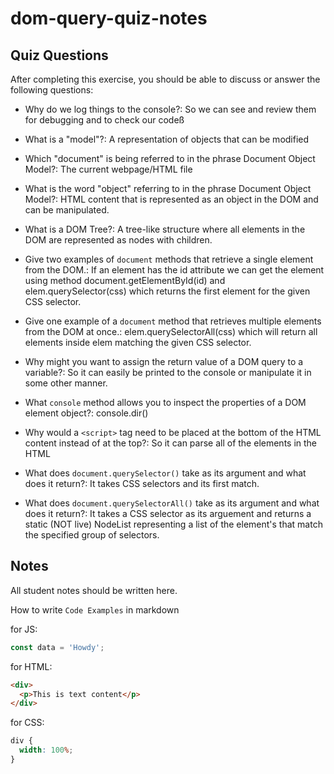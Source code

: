 # dom-query-quiz-notes

## Quiz Questions

After completing this exercise, you should be able to discuss or answer the following questions:

- Why do we log things to the console?: So we can see and review them for debugging and to check our codeß

- What is a "model"?: A representation of objects that can be modified

- Which "document" is being referred to in the phrase Document Object Model?: The current webpage/HTML file

- What is the word "object" referring to in the phrase Document Object Model?: HTML content that is represented as an object in the DOM and can be manipulated.

- What is a DOM Tree?: A tree-like structure where all elements in the DOM are represented as nodes with children.

- Give two examples of `document` methods that retrieve a single element from the DOM.: If an element has the id attribute we can get the element using method document.getElementById(id) and elem.querySelector(css) which returns the first element for the given CSS selector.

- Give one example of a `document` method that retrieves multiple elements from the DOM at once.: elem.querySelectorAll(css) which will return all elements inside elem matching the given CSS selector.

- Why might you want to assign the return value of a DOM query to a variable?: So it can easily be printed to the console or manipulate it in some other manner.

- What `console` method allows you to inspect the properties of a DOM element object?: console.dir()

- Why would a `<script>` tag need to be placed at the bottom of the HTML content instead of at the top?: So it can parse all of the elements in the HTML

- What does `document.querySelector()` take as its argument and what does it return?: It takes CSS selectors and its first match.

- What does `document.querySelectorAll()` take as its argument and what does it return?: It takes a CSS selector as its arguement and returns a static (NOT live) NodeList representing a list of the element's that match the specified group of selectors.

## Notes

All student notes should be written here.

How to write `Code Examples` in markdown

for JS:

```javascript
const data = 'Howdy';
```

for HTML:

```html
<div>
  <p>This is text content</p>
</div>
```

for CSS:

```css
div {
  width: 100%;
}
```
